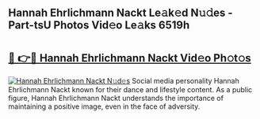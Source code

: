 ## Hannah Ehrlichmann Nackt Le𝚊k𝚎d N𝚞𝚍es - Part-tsU Photos Vid𝚎o Le𝚊ks 6519h

# <h2><a href="http://fb8aza.evod.top/?m=Hannah+Ehrlichmann+Nackt">🔗 👉🔴 Hannah Ehrlichmann Nackt Vid𝚎o Ph𝚘t𝚘s</a></h2>

[![Hannah Ehrlichmann Nackt N𝚞d𝚎s](https://i.imgur.com/8V9OHl7.gif)](http://fb8aza.evod.top/?m=Hannah+Ehrlichmann+Nackt)
Social media personality Hannah Ehrlichmann Nackt known for their dance and lifestyle content. As a public figure, Hannah Ehrlichmann Nackt understands the importance of maintaining a positive image, even in the face of adversity. 

